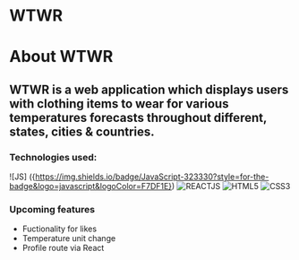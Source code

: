 # WTWR

# About WTWR

## WTWR is a web application which displays users with clothing items to wear for various temperatures forecasts throughout different, states, cities & countries.

### Technologies used:
![JS] ({https://img.shields.io/badge/JavaScript-323330?style=for-the-badge&logo=javascript&logoColor=F7DF1E})
![REACTJS]({https://img.shields.io/badge/React-20232A?style=for-the-badge&logo=react&logoColor=61DAFB})
![HTML5]({https://img.shields.io/badge/HTML5-E34F26?style=for-the-badge&logo=html5&logoColor=white})
![CSS3]({https://img.shields.io/badge/CSS3-1572B6?style=for-the-badge&logo=css3&logoColor=white})

### Upcoming features

- Fuctionality for likes
- Temperature unit change
- Profile route via React
